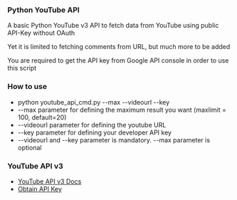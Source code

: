 <h3>Python YouTube API</h3>

A basic Python YouTube v3 API to fetch data from YouTube using public API-Key without OAuth

Yet it is limited to fetching comments from URL, but much more to be added

You are required to get the API key from Google API console in order to use this script

<h3>How to use</h3>
<ul>
<li>python youtube_api_cmd.py --max --videourl --key </li>
<li>--max parameter for defining the maximum result you want (maxlimit = 100, default=20)</li>
<li>--videourl parameter for defining the youtube URL</li>
<li>--key parameter for defining your developer API key</li>
<li>--videourl and --key parameter is mandatory. --max parameter is optional</li>
</ul>

<h3>YouTube API v3</h3>
<ul>
<li><a href="https://developers.google.com/youtube/v3/">YouTube API v3 Docs</a></li>
<li><a href="http://code.google.com/apis/console">Obtain API Key</a></li>
</ul>
